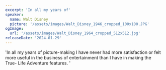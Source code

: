 ```yaml
---
excerpt: 'In all my years of'
speaker:
  name: Walt Disney
  picture: '/assets/images/Walt_Disney_1946_cropped_100x100.JPG'
ogImage:
  url: '/assets/images/Walt_Disney_1964_cropped_512x512.jpg'
releaseDate: '2024-01-29'
---
```


'In all my years of picture-making I have never had more satisfaction or felt more useful in the business of entertainment than I have in making the True- Life Adventure features.'
